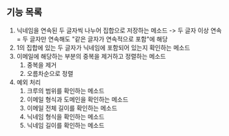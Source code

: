 ## 기능 목록

1. 닉네임을 연속된 두 글자씩 나누어 집합으로 저장하는 메소드 -> 두 글자 이상 연속 = 두 글자만 연속해도 "같은 글자가 연속적으로 포함"에 해당
2. 1의 집합에 있는 두 글자가 닉네임에 포함되어 있는지 확인하는 메소드
3. 이메일에 해당하는 부분의 중복을 제거하고 정렬하는 메소드
    1. 중복을 제거
    2. 오름차순으로 정렬
4. 예외 처리
    1. 크루의 범위를 확인하는 메소드
    2. 이메일 형식과 도메인을 확인하는 메소드
    3. 이메일 전체 길이를 확인하는 메소드
    4. 닉네임 형식을 확인하는 메소드
    5. 닉네임 길이를 확인하는 메소드